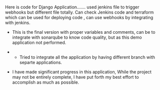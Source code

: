 Here  is code for Django Application.......  used jenkins file to trigger webhooks but different file totally.
Can check Jenkins code and terraform which can be used for deploying code , can use webhooks by integrating with jenkins.
- This is the final version with proper variables and comments, can be  to integrate with sonarqube to know code quality, but as this demo application not performed.
- - Tried to integrate all the application by having different branch with separte applications.
 
-  I have made significant progress in this application, While the project may not be entirely complete, I have put forth my best effort to accomplish as much as possible.
